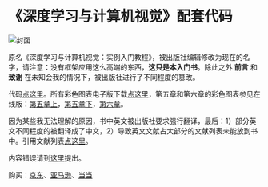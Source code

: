 《深度学习与计算机视觉》配套代码  
===

![封面](https://raw.githubusercontent.com/frombeijingwithlove/dlcv_book_pretrained_caffe_models/master/fm.jpg)

原名《深度学习与计算机视觉：实例入门教程》，被出版社编辑修改为现在的名字，请注意：没有框架应用这么高端的东西，**这只是本入门书**。除此之外 **前言** 和 **致谢** 在未知会我的情况下，被出版社进行了不同程度的篡改。

代码[点这里](https://github.com/frombeijingwithlove/dlcv_for_beginners)。所有彩色图表电子版下载[点这里](https://github.com/frombeijingwithlove/dlcv_book_pretrained_caffe_models/tree/master/figs_n_plots)，第五章和第六章的彩色图表参见在线版：[第五章上](https://zhuanlan.zhihu.com/p/24162430)，[第五章下](https://zhuanlan.zhihu.com/p/24309547)，[第六章](https://zhuanlan.zhihu.com/p/24425116)。

因为某些我无法理解的原因，书中英文被出版社要求强行翻译，最后：1）部分英文不同程度的被翻译成了中文，2）导致英文文献占大部分的文献列表未能放到书中。引用文献列表[点这里](https://github.com/frombeijingwithlove/dlcv_for_beginners/blob/master/reference.pdf)。  

内容错误请到[这里](https://github.com/frombeijingwithlove/dlcv_for_beginners/issues)提出。

购买：[京东](https://item.jd.com/12152559.html)、[亚马逊](https://www.amazon.cn/gp/product/B074JWSF99)、[当当](http://product.dangdang.com/25138676.html)
